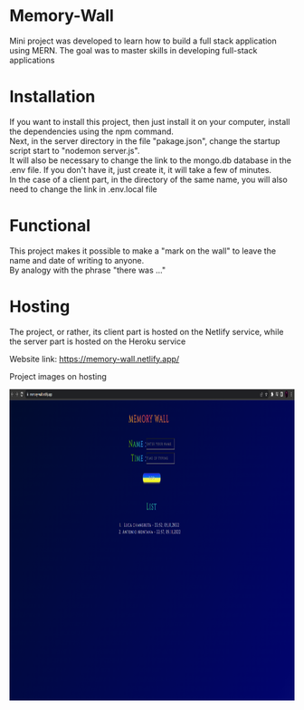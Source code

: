 # Memory-Wall
Mini project was developed to learn how to build a full stack application using MERN. The goal was to master skills in developing full-stack applications  
# Installation
If you want to install this project, then just install it on your computer, install the dependencies using the npm command.  
Next, in the server directory in the file "pakage.json", change the startup script start to "nodemon server.js".  
It will also be necessary to change the link to the mongo.db database in the .env file. If you don't have it, just create it, it will take a few of minutes.  
In the case of a client part, in the directory of the same name, you will also need to change the link in .env.local file
# Functional  
This project makes it possible to make a "mark on the wall" to leave the name and date of writing to anyone.  
By analogy with the phrase "there was ..."  
# Hosting  
The project, or rather, its client part is hosted on the Netlify service, while the server part is hosted on the Heroku service  

Website link: https://memory-wall.netlify.app/  


Project images on hosting    
  
    
    
<img src="https://github.com/Sentry11/media/raw/main/memory wall.png" height="550"/>

